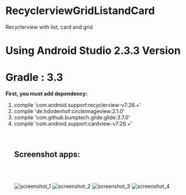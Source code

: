 # RecyclerviewGridListandCard
Recyclerview with list, card and grid


<h1>Using Android Studio 2.3.3 Version</h1>
<h1>Gradle  : 3.3</h1>

<b>First, you must add dependency:</b> <br>
<ol type="1">
<li>compile 'com.android.support:recyclerview-v7:26.+'</li>
<li>compile 'de.hdodenhof:circleimageview:2.1.0'</li>
<li>compile 'com.github.bumptech.glide:glide:3.7.0'</li>
<li>compile 'com.android.support:cardview-v7:26.+'</li>
<br><br>
<h2>Screenshot apps:</h2>
<br><br>

![screenshot_1](https://user-images.githubusercontent.com/24487280/30951253-164c4c5e-a44c-11e7-982f-2ac4e5fd53f7.png)
![screenshot_2](https://user-images.githubusercontent.com/24487280/30951252-163b7c80-a44c-11e7-826d-f40abdd83004.png)
![screenshot_3](https://user-images.githubusercontent.com/24487280/30951254-164f206e-a44c-11e7-9ebb-2097e0386386.png)
![screenshot_4](https://user-images.githubusercontent.com/24487280/30951256-16809eaa-a44c-11e7-9438-e3fcfcb790aa.png)
